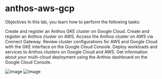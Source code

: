 # anthos-aws-gcp
Objectives
In this lab, you learn how to perform the following tasks:

Create and register an Anthos GKE cluster on Google Cloud.
Create and register an Anthos cluster on AWS.
Access the Anthos cluster on AWS via Connect Gateway.
Review cluster configurations for AWS and Google Cloud with the GKE interface on the Google Cloud Console.
Deploy workloads and services to Anthos clusters on Google Cloud and AWS.
Get information about your multi-cloud deployment using the Anthos dashboard on the Google Cloud Console.

![image](https://github.com/user-attachments/assets/3564e4f7-f0f8-4466-a619-82ffab56f2c9)
![image](https://cloud.google.com/kubernetes-engine/multi-cloud/docs/aws/concepts/img/aws-architecture.svg)




